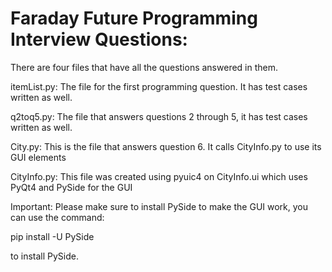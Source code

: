 # Faraday Future Programming Interview Questions:

There are four files that have all the questions answered in them.

itemList.py: The file for the first programming question. It has test cases written as well.

q2toq5.py: The file that answers questions 2 through 5, it has test cases written as well.

City.py: This is the file that answers question 6. It calls CityInfo.py to use its GUI elements

CityInfo.py: This file was created using pyuic4 on CityInfo.ui which uses PyQt4 and PySide for the GUI

Important: Please make sure to install PySide to make the GUI work, you can use the command:

pip install -U PySide

to install PySide.